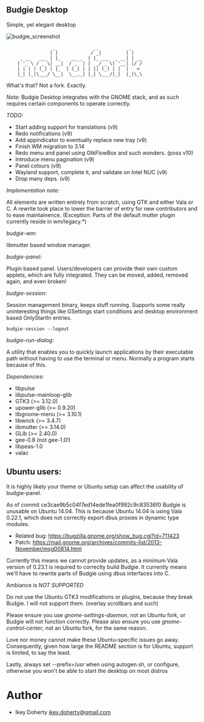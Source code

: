 Budgie Desktop
---

Simple, yet elegant desktop

![budgie_screenshot](https://raw.githubusercontent.com/evolve-os/budgie-desktop/master/Screenshot.png)


                     _              __           _    
                    | |            / _|         | |   
         _ __   ___ | |_    __ _  | |_ ___  _ __| | __
        | '_ \ / _ \| __|  / _` | |  _/ _ \| '__| |/ /
        | | | | (_) | |_  | (_| | | || (_) | |  |   < 
        |_| |_|\___/ \__|  \__,_| |_| \___/|_|  |_|\_\


What's that? Not a fork.  Exactly.

*Note:*
Budgie Desktop integrates with the GNOME stack, and as such requires
certain components to operate correctly. 

*TODO:*
 * Start adding support for translations (v9)
 * Redo notifications (v9)
 * Add appindicator to eventually replace new tray (v9)
 * Finish WM migration to 3.14
 * Redo menu and panel using GtkFlowBox and such wonders. (poss v10)
 * Introduce menu pagination (v9)
 * Panel colours (v9)
 * Wayland support, complete it, and validate on Intel NUC (v9)
 * Drop many deps. (v9)
 


*Implementation note:*

All elements are written entirely from scratch, using GTK and either Vala
or C. A rewrite took place to lower the barrier of entry for new contributors
and to ease maintainence.
(Exception: Parts of the default mutter plugin currently reside in wm/legacy.*)

*budgie-wm:*

libmutter based window manager.

*budgie-panel:*

Plugin based panel. Users/developers can provide their own custom applets,
which are fully integrated. They can be moved, added, removed again, and
even broken!

*budgie-session:*

Session management binary, keeps stuff running. Supports some really uninteresting
things like GSettings start conditions and desktop environment based OnlyStartIn
entries.

    budgie-session --logout

*budgie-run-dialog:*

A utility that enables you to quickly launch applications by their executable
path without having to use the terminal or menu. Normally a program starts
because of this.

*Dependencies:*

 * libpulse
 * libpulse-mainloop-glib
 * GTK3 (>= 3.12.0)
 * upower-glib (>= 0.9.20)
 * libgnome-menu (>= 3.10.1)
 * libwnck (>= 3.4.7)
 * libmutter (>= 3.14.0)
 * GLib (>= 2.40.0)
 * gee-0.8 (not gee-1.0!)
 * libpeas-1.0
 * valac

Ubuntu users:
-----
It is highly likely your theme or Ubuntu setup can affect the usability
of budgie-panel.

As of commit ce3cae9b5c04f7ed14ede1fea0f992c9c83536f0 Budgie is unusable on
Ubuntu 14.04. This is because Ubuntu 14.04 is using Vala 0.22.1, which does
not correctly export dbus proxies in dynamic type modules.

 * Related bug:  https://bugzilla.gnome.org/show_bug.cgi?id=711423
 * Patch: https://mail.gnome.org/archives/commits-list/2013-November/msg00814.html

Currently this means we cannot provide updates, as a minimum Vala version of 0.23.1
is required to correctly build Budgie. It currently means we'll have to rewrite
parts of Budgie using dbus interfaces into C.

Ambiance is *NOT SUPPORTED*

Do not use the Ubuntu GTK3 modifications or plugins, because they break
Budgie. I will not support them. (overlay scrollbars and such)

Please ensure you use *gnome-settings-daemon*, not an Ubuntu fork, or Budgie
will not function correctly.
Please also ensure you use *gnome-control-center*, not an Ubuntu fork, for the
same reason.

Love nor money cannot make these Ubuntu-specific issues go away. Consequently,
given how large the README section is for Ubuntu, support is limited, to say
the least.


Lastly, always set --prefix=/usr when using autogen.sh, or configure, otherwise you
won't be able to start the desktop on most distros

Author
===
 * Ikey Doherty <ikey.doherty@gmail.com>
